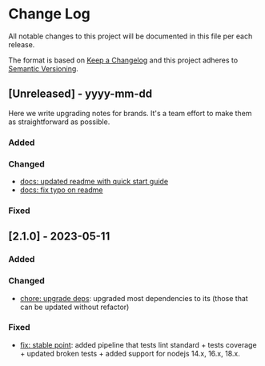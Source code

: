 # Change Log
All notable changes to this project will be documented in this file per each release.

The format is based on [Keep a Changelog](http://keepachangelog.com/)
and this project adheres to [Semantic Versioning](http://semver.org/).

## [Unreleased] - yyyy-mm-dd

Here we write upgrading notes for brands. It's a team effort to make them as
straightforward as possible.

### Added

### Changed

- [docs: updated readme with quick start guide](https://github.com/autodesk-forks/sway/pull/11)
- [docs: fix typo on readme](https://github.com/autodesk-forks/sway/pull/12)

### Fixed

## [2.1.0] - 2023-05-11

### Added

### Changed

- [chore: upgrade deps](https://github.com/autodesk-forks/sway/pull/2):
  upgraded most dependencies to its (those that can be updated without refactor)

### Fixed

- [fix: stable point](https://github.com/autodesk-forks/sway/pull/1):
  added pipeline that tests lint standard + tests coverage + updated broken tests + added support for nodejs 14.x, 16.x, 18.x.

